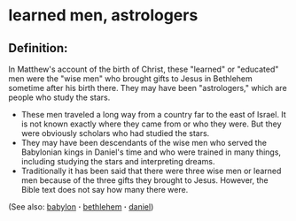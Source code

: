 # learned men, astrologers #

## Definition: ##

In Matthew's account of the birth of Christ, these "learned" or "educated" men were the "wise men" who brought gifts to Jesus in Bethlehem sometime after his birth there. They may have been "astrologers," which are people who study the stars.

* These men traveled a long way from a country far to the east of Israel. It is not known exactly where they came from or who they were. But they were obviously scholars who had studied the stars.
* They may have been descendants of the wise men who served the Babylonian kings in Daniel's time and who were trained in many things, including studying the stars and interpreting dreams.
* Traditionally it has been said that there were three wise men or learned men because of the three gifts they brought to Jesus. However, the Bible text does not say how many there were.

(See also: [babylon](../other/babylon.md) **·** [bethlehem](../other/bethlehem.md) **·** [daniel](../other/daniel.md))

